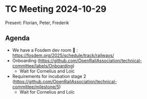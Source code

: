 # TC Meeting 2024-10-29

Present: Florian, Peter, Frederik

## Agenda

* We have a Fosdem dev room :confetti_ball: : https://fosdem.org/2025/schedule/track/railways/
* Onboarding (https://github.com/OpenRailAssociation/technical-committee/labels/Onboarding)
    * Wait for Cornelius and Loïc
* Requirements for incubation stage 2 (https://github.com/OpenRailAssociation/technical-committee/milestone/5)
    * Wait for Cornelius and Loïc
